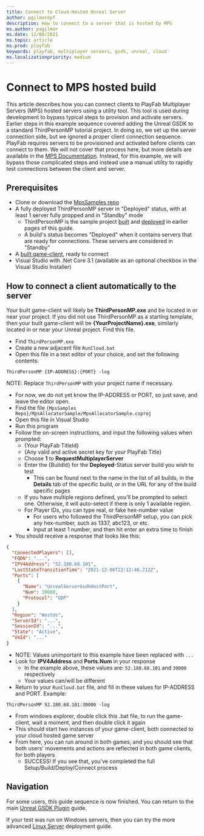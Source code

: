 ```yaml
---
title: Connect to Cloud-Hosted Unreal Server
author: pgilmorepf
description: How to connect to a server that is hosted by MPS
ms.author: pagilmor
ms.date: 12/08/2021
ms.topic: article
ms.prod: playfab
keywords: playfab, multiplayer servers, gsdk, unreal, cloud
ms.localizationpriority: medium
---
```


# Connect to MPS hosted build

This article describes how you can connect clients to PlayFab Multiplayer Servers (MPS) hosted servers using a utility tool. This tool is used during development to bypass typical steps to provision and activate servers. Earlier steps in this example sequence covered adding the Unreal GSDK to a standard ThirdPersonMP tutorial project. In doing so, we set up the server connection side, but we ignored a proper client connection sequence. PlayFab requires servers to be provisioned and activated before clients can connect to them. We will not cover that process here, but more details are available in the [MPS Documentation](../../connecting-clients-to-game-servers.md). Instead, for this example, we will bypass those complicated steps and instead use a manual utility to rapidly test connections between the client and server.

## Prerequisites

* Clone or download the [MpsSamples repo](https://github.com/PlayFab/MpsSamples)
* A fully deployed ThirdPersonMP server in "Deployed" status, with at least 1 server fully propped and in "Standby" mode
    * ThirdPersonMP is the sample project [built](building-the-third-person-mp-example-project.md) and [deployed](third-person-mp-example-project-cloud-deployment.md) in earlier pages of this guide.
    * A build's status becomes "Deployed" when it contains servers that are ready for connections. These servers are considered in "Standby"
* A [built game-client](building-the-third-person-mp-example-project.md), ready to connect
* Visual Studio with .Net Core 3.1 (available as an optional checkbox in the Visual Studio Installer)

## How to connect a client automatically to the server

Your built game-client will likely be __ThirdPersonMP.exe__ and be located in or near your project. If you did not use ThirdPersonMP as a starting template, then your built game-client will be __{YourProjectName}.exe__, similarly located in or near your Unreal project. Find this file.

* Find ```ThirdPersonMP.exe```
* Create a new adjacent file ```RunCloud.bat```
* Open this file in a text editor of your choice, and set the following contents:

```Batch
ThirdPersonMP {IP-ADDRESS}:{PORT} -log
```

NOTE: Replace ```ThirdPersonMP``` with your project name if necessary.

* For now, we do not yet know the IP-ADDRESS or PORT, so just save, and leave the editor open.
* Find the file ```{MpsSamples Repo}/MpsAllocatorSample/MpsAllocatorSample.csproj```
* Open this file in Visual Studio
* Run this program
* Follow the on-screen instructions, and input the following values when prompted:
    * {Your PlayFab TitleId}
    * {Any valid and active secret key for your PlayFab Title}
    * Choose __1__ to __RequestMultiplayerServer__
    * Enter the {BuildId} for the __Deployed__-Status server build you wish to test
        * This can be found next to the name in the list of all builds, in the __Details__ tab of the specific build, or in the URL for any of the build specific pages
    * If you have multiple regions defined, you'll be prompted to select one. Otherwise, it will auto-select if there is only 1 available region.
    * For Player IDs, you can type real, or fake hex-number value
        * For users who followed the ThirdPersonMP setup, you can pick any hex-number, such as 1337, abc123, or etc.
        * Input at least 1 number, and then hit enter an extra time to finish
* You should receive a response that looks like this:

```json
{
  "ConnectedPlayers": [],
  "FQDN": "...",
  "IPV4Address": "52.180.68.101",
  "LastStateTransitionTime": "2021-12-06T22:12:46.212Z",
  "Ports": [
    {
      "Name": "UnrealServerGsdkHostPort",
      "Num": 30000,
      "Protocol": "UDP"
    }
  ],
  "Region": "WestUs",
  "ServerId": "...",
  "SessionId": "...",
  "State": "Active",
  "VmId": "..."
}
```

* NOTE: Values unimportant to this example have been replaced with ```...```
* Look for __IPV4Address__ and __Ports.Num__ in your response
    * In the example above, these values are: ```52.180.68.101``` and ```30000``` respectively
    * Your values can/will be different
* Return to your ```RunCloud.bat``` file, and fill in these values for IP-ADDRESS and PORT. Example:

```Batch
ThirdPersonMP 52.180.68.101:30000 -log
```

* From windows explorer, double click this .bat file, to run the game-client, wait a moment, and then double click it again
* This should start two instances of your game-client, both connected to your cloud hosted game server
* From here, you can run around in both games, and you should see that both users' movements and actions are reflected in both game clients, for both players
    * SUCCESS! If you see that, you've completed the full Setup/Build/Deploy/Connect process

## Navigation

For some users, this guide sequence is now finished. You can return to the main [Unreal GSDK Plugin](index.md) guide.

If your test was run on Windows servers, then you can try the more advanced [Linux Server](setting-up-a-linux-dedicated-server-on-playfab.md) deployment guide.
